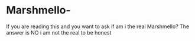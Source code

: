 # Marshmello-
If you are reading this and you want to ask if am i the real Marshmello? The answer is NO i am not the real to be honest
